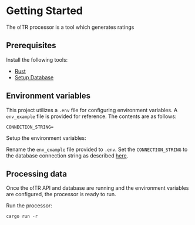 # Getting Started

The o!TR processor is a tool which generates ratings 

## Prerequisites

Install the following tools:

- [Rust](https://www.rust-lang.org/)
- [Setup Database](o-TR-Database.md)

## Environment variables

This project utilizes a `.env` file for configuring environment variables. A `env_example` file is provided for reference. The contents are as follows:

```
CONNECTION_STRING=
```

Setup the environment variables:

<procedure>
    <step>
        Rename the <code>env_example</code> file provided to <code>.env</code>.
    </step>
    <step>
        Set the <code>CONNECTION_STRING</code> to the database connection string as described <a href="Database-Setup.md">here</a>.
    </step>
</procedure>

## Processing data

Once the o!TR API and database are running and the environment variables are configured, the processor is ready to run.

Run the processor:

```Rust
cargo run -r
```